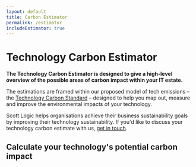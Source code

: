 ```yaml
---
layout: default
title: Carbon Estimator
permalink: /estimator
includeEstimator: true
---
```


# Technology Carbon Estimator

**The Technology Carbon Estimator is designed to give a high-level overview of the possible areas of carbon impact within your IT estate.**

The estimations are framed within our proposed model of tech emissions – the [Technology Carbon Standard](/) – designed to help you map out, measure and improve the environmental impacts of your technology.

Scott Logic helps organisations achieve their business sustainability goals by improving their technology sustainability. If you'd like to discuss your technology carbon estimate with us, [get in touch](https://www.scottlogic.com/contact-us?formId=sales-enquiries).

## Calculate your technology's potential carbon impact

<tech-carbon-estimator class="not-prose" extra-height="112"></tech-carbon-estimator>
